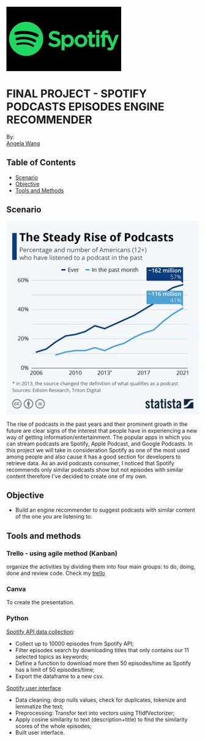 ![alt text](https://github.com/newgala/Final-Project/blob/main/pics/spotify.png) 

# FINAL PROJECT - SPOTIFY PODCASTS EPISODES ENGINE RECOMMENDER

By: <br/>
[Angela Wang](https://www.linkedin.com/in/angela-wang-716632b1/)

## Table of Contents
- [Scenario](#scenario)
- [Objective](#objective)
- [Tools and Methods](#tools-and-methods)

## Scenario

![alt text](https://github.com/newgala/Final-Project/blob/main/chart.jpg) 

The rise of podcasts in the past years and their prominent growth in the future are clear signs of the interest that people have in experiencing a new way of getting information/entertainment. The popular apps in which you can stream podcasts are Spotify, Apple Podcast, and Google Podcasts.
In this project we will take in consideration Spotify as one of the most used among people and also cause it has a good section for developers to retrieve data. As an avid podcasts consumer, I noticed that Spotify recommends only similar podcasts show but not episodes with similar content therefore I've decided to create one of my own.

## Objective
* Build an engine recommender to suggest podcasts with similar content of the one you are listening to.

## Tools and methods

### Trello - using agile method (Kanban)
organize the activities by dividing them into four main groups: to do, doing, done and review code. Check my [trello](https://trello.com/b/Ke2jn3vM/final-project-spotify-episodes-recommender)

### Canva
To create the presentation.

### Python

[Spotify API data collection](https://github.com/cosfer2804/FCDATA/blob/main/python/classification_eda.ipynb):
* Collect up to 10000 episodes from Spotify API;
* Filter episodes search by downloading titles that only contains our 11 selected topics as keywords;
* Define a function to download more then 50 episodes/time as Spotify has a limit of 50 episodes/time;
* Export the dataframe to a new csv.

[Spotify user interface](https://github.com/cosfer2804/FCDATA/blob/main/python/classification_final.ipynb) 

* Data cleaning: drop nulls values, check for duplicates, tokenize and lemmatize the text;
* Preprocessing: Transfor text into vectors using TfidfVectorizer;
* Apply cosine similarity to text (description+title) to find the similarity scores of the whole episodes;
* Built user interface.
